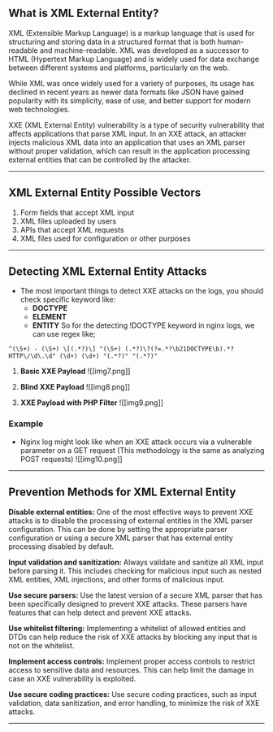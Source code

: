 ## What is XML External Entity?
XML (Extensible Markup Language) is a markup language that is used for structuring and storing data in a structured format that is both human-readable and machine-readable. XML was developed as a successor to HTML (Hypertext Markup Language) and is widely used for data exchange between different systems and platforms, particularly on the web.

While XML was once widely used for a variety of purposes, its usage has declined in recent years as newer data formats like JSON have gained popularity with its simplicity, ease of use, and better support for modern web technologies.

XXE (XML External Entity) vulnerability is a type of security vulnerability that affects applications that parse XML input. In an XXE attack, an attacker injects malicious XML data into an application that uses an XML parser without proper validation, which can result in the application processing external entities that can be controlled by the attacker.

---
## XML External Entity Possible Vectors
1. Form fields that accept XML input
2. XML files uploaded by users
3. APIs that accept XML requests
4. XML files used for configuration or other purposes

---
## Detecting XML External Entity Attacks
 - The most important things to detect XXE attacks on the logs, you should check specific keyword like:
	- **DOCTYPE**
	- **ELEMENT**
	- **ENTITY**
So for the detecting !DOCTYPE keyword in nginx logs, we can use regex like;
```
^(\S+) - (\S+) \[(.*?)\] "(\S+) (.*?)\?(?=.*?\b21DOCTYPE\b).*? HTTP\/\d\.\d" (\d+) (\d+) "(.*?)" "(.*?)"
```

1. **Basic XXE Payload**
![[img7.png]]

2. **Blind XXE Payload**
![[img8.png]]

3. **XXE Payload with PHP Filter**
![[img9.png]]

### Example 
- Nginx log might look like when an XXE attack occurs via a vulnerable parameter on a GET request (This methodology is the same as analyzing POST requests)
![[img10.png]]

---
## Prevention Methods for XML External Entity
**Disable external entities:** One of the most effective ways to prevent XXE attacks is to disable the processing of external entities in the XML parser configuration. This can be done by setting the appropriate parser configuration or using a secure XML parser that has external entity processing disabled by default.

**Input validation and sanitization:** Always validate and sanitize all XML input before parsing it. This includes checking for malicious input such as nested XML entities, XML injections, and other forms of malicious input.

**Use secure parsers:** Use the latest version of a secure XML parser that has been specifically designed to prevent XXE attacks. These parsers have features that can help detect and prevent XXE attacks.

**Use whitelist filtering:** Implementing a whitelist of allowed entities and DTDs can help reduce the risk of XXE attacks by blocking any input that is not on the whitelist.

**Implement access controls:** Implement proper access controls to restrict access to sensitive data and resources. This can help limit the damage in case an XXE vulnerability is exploited.

**Use secure coding practices:** Use secure coding practices, such as input validation, data sanitization, and error handling, to minimize the risk of XXE attacks.

---
